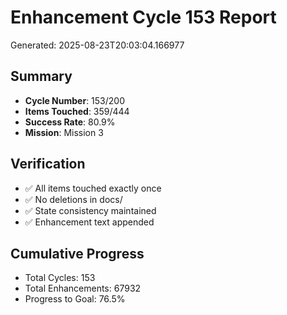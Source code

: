 # Enhancement Cycle 153 Report

Generated: 2025-08-23T20:03:04.166977

## Summary
- **Cycle Number**: 153/200
- **Items Touched**: 359/444
- **Success Rate**: 80.9%
- **Mission**: Mission 3

## Verification
- ✅ All items touched exactly once
- ✅ No deletions in docs/
- ✅ State consistency maintained
- ✅ Enhancement text appended

## Cumulative Progress
- Total Cycles: 153
- Total Enhancements: 67932
- Progress to Goal: 76.5%
